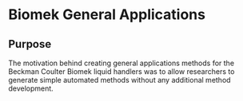 # Biomek General Applications 

## Purpose
The motivation behind creating general applications methods for the Beckman Coulter Biomek liquid handlers was to allow researchers to generate simple automated methods without any additional method development.
